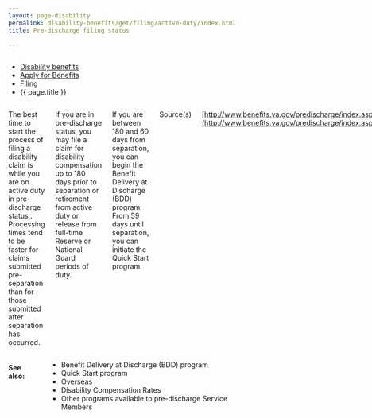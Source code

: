 ```yaml
---
layout: page-disability
permalink: disability-benefits/get/filing/active-duty/index.html
title: Pre-discharge filing status

---
```


<div class="splash" markdown="0">
<div class="row" markdown="0">
<div class="small-12 columns" markdown="0">

<ul class="breadcrumbs" role="menubar" aria-label="Primary">
<li class="parent"><a href="{{ site.url }}/disability-benefits/">Disability benefits</a></li>
<li class="parent"><a href="{{ site.url }}/disability-benefits/get/">Apply for Benefits</a></li>
<li class="parent"><a href="{{ site.url }}/disability-benefits/get/filing/">Filing</a></li>
<li class="active">{{ page.title }}</li>
</ul>

</div>
</div>
</div>

<div class="main" role="main" markdown="0">
<div class="section one" markdown="0">
<div class="primary" markdown="0">
<div class="row" markdown="0">
<div class="small-12 columns" markdown="1">

The best time to start the process of filing a disability claim is while you are on active duty in pre-discharge status,. Processing times tend to be faster for claims submitted pre-separation than for those submitted after separation has occurred.

If you are in pre-discharge status, you may file a claim for disability compensation up to 180 days prior to separation or retirement from active duty or release from full-time Reserve or National Guard periods of duty.

If you are between 180 and 60 days from separation, you can begin the Benefit Delivery at Discharge (BDD) program. From 59 days until separation, you can initiate the Quick Start program.  

Source(s)

[http://www.benefits.va.gov/predischarge/index.asp](http://www.benefits.va.gov/predischarge/index.asp)

-------------------------------------------

### Integrated Disability Evaluation System

The Integrated Disability Evaluation System (IDES) Examination Templates page is used to determine a Service Member's fitness for duty. If you are found medically unfit for duty, the IDES proposes a VA disability rating before you leave the service.

Source(s)

[http://benefits.va.gov/PREDISCHARGE/index.asp](http://benefits.va.gov/PREDISCHARGE/index.asp)

--------------------------------------------


<hr />

<h4>Learn More</h4>

<ul class="small-block-grid-1 medium-block-grid-3 cards small">
<li>
<a href="{{ site.url }}/disability-benefits/filing/active-duty/tools/">
What tools are there to help me prepare my claim before my discharge?
</a>
</li>

<li>
<a href="{{ site.url }}/disability-benefits/filing/active-duty/overseas/">
How do I file when I’m Overseas?
</a>
</li>

<li>
<a href="{{ site.url }}/disability-benefits/filing/active-duty/bdd/">
What is Benefit Delivery at Discharge? (BDD)
</a>
</li>

<li>
<a href="{{ site.url }}/disability-benefits/filing/active-duty/quick-start/">
What is Quick Start?
</a>
</li>

</ul>


</div>
</div>
</div>
</div>

<div class="section secondary" markdown="0">
<div class="row" markdown="0">
<div class="small-12 columns" markdown="1">

#### See also:

- Benefit Delivery at Discharge (BDD) program
- Quick Start program
- Overseas
- Disability Compensation Rates
- Other programs available to pre-discharge Service Members

</div>
</div>
</div>


</div>
